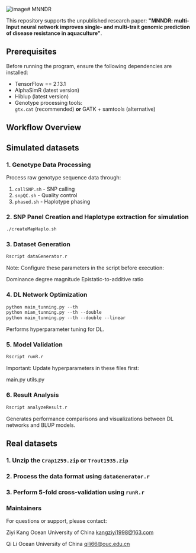 ![image](https://github.com/user-attachments/assets/6ae56ba9-fd67-4dce-938f-d046dca1bf80)# MNNDR

This repository supports the unpublished research paper: **"MNNDR: multi-Input neural network improves single- and multi-trait genomic prediction of disease resistance in aquaculture"**.

## Prerequisites

Before running the program, ensure the following dependencies are installed:
- TensorFlow == 2.13.1
- AlphaSimR (latest version)
- Hiblup (latest version)
- Genotype processing tools:  
  `gtx.cat` (recommended) **or** GATK + samtools (alternative)

## Workflow Overview
## Simulated datasets

### 1. Genotype Data Processing
Process raw genotype sequence data through:
1. `callSNP.sh` - SNP calling
2. `snpQC.sh` - Quality control
3. `phased.sh` - Haplotype phasing

### 2. SNP Panel Creation and Haplotype extraction for simulation
```bash
./createMapHaplo.sh
```


### 3. Dataset Generation
```R
Rscript dataGenerator.r
```
Note: Configure these parameters in the script before execution:

Dominance degree magnitude
Epistatic-to-additive ratio

### 4. DL Network Optimization
```python
python main_tunning.py --th
python mian_tunning.py --th --double
python main_tunning.py --th --double --linear
```
Performs hyperparameter tuning for DL.

### 5. Model Validation
```R
Rscript runR.r
```
Important: Update hyperparameters in these files first:

main.py
utils.py

### 6. Result Analysis
```R
Rscript analyzeResult.r
```
Generates performance comparisons and visualizations between DL networks and BLUP models.

## Real datasets

### 1. Unzip the `Crap1259.zip` or `Trout1935.zip`
### 2. Process the data format using `dataGenerator.r`
### 3. Perform 5-fold cross-validation using `runR.r`


### Maintainers
For questions or support, please contact:

Ziyi Kang
Ocean University of China
kangziyi1998@163.com

Qi Li
Ocean University of China
qili66@ouc.edu.cn
